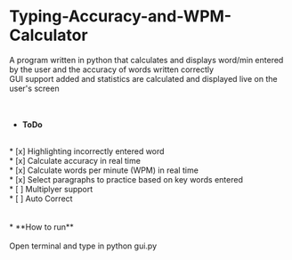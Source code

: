 # Typing-Accuracy-and-WPM-Calculator
A program written in python that calculates and displays word/min entered by the user and the accuracy of words written correctly<br/>
GUI support added and statistics are calculated and displayed live on the user's screen<br/>
<br/>
<br/>
* **ToDo**<br/>
<br/>
* [x] Highlighting incorrectly entered word<br/>
* [x] Calculate accuracy in real time<br/>
* [x] Calculate words per minute (WPM) in real time<br/>
* [x] Select paragraphs to practice based on key words entered<br/>
* [ ] Multiplyer support<br/>
* [ ] Auto Correct<br/>
<br/>
<br/>
* **How to run**<br/>
<br/>
Open terminal and type in python gui.py
